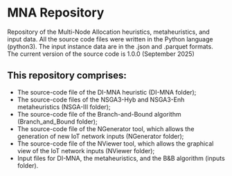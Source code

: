 # MNA Repository
Repository of the Multi-Node Allocation heuristics, metaheuristics, and input data.
All the source code files were written in the Python language (python3). The input instance data are in the .json and .parquet formats.
The current version of the source code is 1.0.0 (September 2025)

## This repository comprises:
- The source-code file of the DI-MNA heuristic (DI-MNA folder);
- The source-code files of the NSGA3-Hyb and NSGA3-Enh metaheuristics (NSGA-III folder);
- The source-code file of the Branch-and-Bound algorithm (Branch_and_Bound folder);
- The source-code file of the NGenerator tool, which allows the generation of new IoT network inputs (NGenerator folder);
- The source-code file of the NViewer tool, which allows the graphical view of the IoT network inputs (NViewer folder);
- Input files for DI-MNA, the metaheuristics, and the B&B algorithm (inputs folder).
